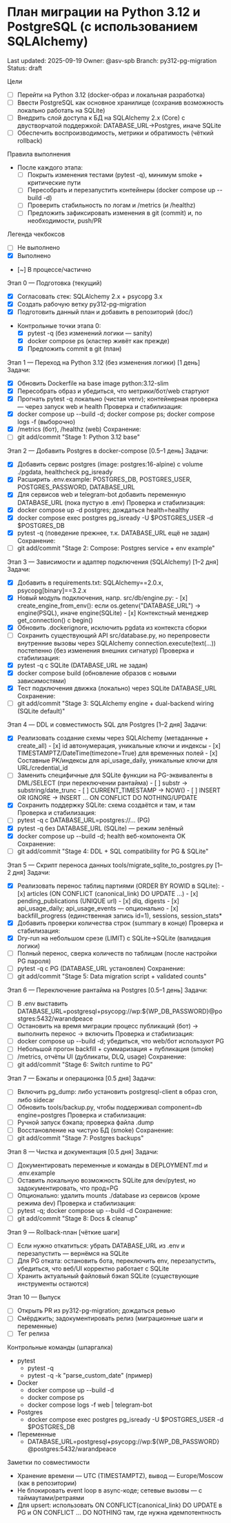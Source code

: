 # План миграции на Python 3.12 и PostgreSQL (с использованием SQLAlchemy)

Last updated: 2025-09-19
Owner: @asv-spb
Branch: py312-pg-migration
Status: draft

Цели
- [ ] Перейти на Python 3.12 (docker-образ и локальная разработка)
- [ ] Ввести PostgreSQL как основное хранилище (сохранив возможность локально работать на SQLite)
- [ ] Внедрить слой доступа к БД на SQLAlchemy 2.x (Core) с двустворчатой поддержкой: DATABASE_URL→Postgres, иначе SQLite
- [ ] Обеспечить воспроизводимость, метрики и обратимость (чёткий rollback)

Правила выполнения
- После каждого этапа:
  - [ ] Покрыть изменения тестами (pytest -q), минимум smoke + критические пути
  - [ ] Пересобрать и перезапустить контейнеры (docker compose up --build -d)
  - [ ] Проверить стабильность по логам и /metrics (и /healthz)
  - [ ] Предложить зафиксировать изменения в git (commit) и, по необходимости, push/PR

Легенда чекбоксов
- [ ] Не выполнено
- [x] Выполнено
- [~] В процессе/частично

Этап 0 — Подготовка (текущий)
- [x] Согласовать стек: SQLAlchemy 2.x + psycopg 3.x
- [x] Создать рабочую ветку py312-pg-migration
- [x] Подготовить данный план и добавить в репозиторий (doc/)
- Контрольные точки этапа 0:
  - [x] pytest -q (без изменений логики — sanity)
  - [x] docker compose ps (кластер живёт как прежде)
  - [x] Предложить commit в git (план)

Этап 1 — Переход на Python 3.12 (без изменения логики) [1 день]
Задачи:
- [x] Обновить Dockerfile на base image python:3.12-slim
- [x] Пересобрать образ и убедиться, что метрики/бот/web стартуют
- [x] Прогнать pytest -q локально (чистая venv); контейнерная проверка — через запуск web и health
Проверка и стабилизация:
- [x] docker compose up --build -d; docker compose ps; docker compose logs -f (выборочно)
- [x] /metrics (бот), /healthz (web)
Сохранение:
- [ ] git add/commit "Stage 1: Python 3.12 base"

Этап 2 — Добавить Postgres в docker-compose [0.5–1 день]
Задачи:
- [x] Добавить сервис postgres (image: postgres:16-alpine) с volume ./pgdata, healthcheck pg_isready
- [x] Расширить .env.example: POSTGRES_DB, POSTGRES_USER, POSTGRES_PASSWORD, DATABASE_URL
- [x] Для сервисов web и telegram-bot добавить переменную DATABASE_URL (пока пустую в .env)
Проверка и стабилизация:
- [x] docker compose up -d postgres; дождаться health=healthy
- [x] docker compose exec postgres pg_isready -U $POSTGRES_USER -d $POSTGRES_DB
- [x] pytest -q (поведение прежнее, т.к. DATABASE_URL ещё не задан)
Сохранение:
- [ ] git add/commit "Stage 2: Compose: Postgres service + env example"

Этап 3 — Зависимости и адаптер подключения (SQLAlchemy) [1–2 дня]
Задачи:
- [x] Добавить в requirements.txt: SQLAlchemy==2.0.x, psycopg[binary]==3.2.x
- [x] Новый модуль подключения, напр. src/db/engine.py:
      - [x] create_engine_from_env(): если os.getenv("DATABASE_URL") → engine(PSQL), иначе engine(SQLite)
      - [x] Контекстный менеджер get_connection() с begin()
- [x] Обновить .dockerignore, исключить pgdata из контекста сборки
- [ ] Сохранить существующий API src/database.py, но перепровести внутренние вызовы через SQLAlchemy connection.execute(text(...)) постепенно (без изменения внешних сигнатур)
Проверка и стабилизация:
- [x] pytest -q с SQLite (DATABASE_URL не задан)
- [x] docker compose build (обновление образов с новыми зависимостями)
- [x] Тест подключения движка (локально) через SQLite DATABASE_URL
Сохранение:
- [ ] git add/commit "Stage 3: SQLAlchemy engine + dual-backend wiring (SQLite default)"

Этап 4 — DDL и совместимость SQL для Postgres [1–2 дня]
Задачи:
- [x] Реализовать создание схемы через SQLAlchemy (метаданные + create_all)
      - [x] id автонумерация, уникальные ключи и индексы
      - [x] TIMESTAMPTZ/DateTime(timezone=True) для временных полей
      - [x] Составные PK/индексы для api_usage_daily, уникальные ключи для URL/credential_id
- [ ] Заменить специфичные для SQLite функции на PG-эквиваленты в DML/SELECT (при переключении рантайма)
      - [ ] substr → substring/date_trunc
      - [ ] CURRENT_TIMESTAMP → NOW()
      - [ ] INSERT OR IGNORE → INSERT ... ON CONFLICT DO NOTHING/UPDATE
- [x] Сохранить поддержку SQLite: схема создаётся и там, и там
Проверка и стабилизация:
- [ ] pytest -q с DATABASE_URL=postgres://... (PG)
- [x] pytest -q без DATABASE_URL (SQLite) — режим зелёный
- [x] docker compose up --build -d; health веб-компонента OK
Сохранение:
- [ ] git add/commit "Stage 4: DDL + SQL compatibility for PG & SQLite"

Этап 5 — Скрипт переноса данных tools/migrate_sqlite_to_postgres.py [1–2 дня]
Задачи:
- [x] Реализовать перенос таблиц партиями (ORDER BY ROWID в SQLite):
      - [x] articles (ON CONFLICT (canonical_link) DO UPDATE ...)
      - [x] pending_publications (UNIQUE url)
      - [x] dlq, digests
      - [x] api_usage_daily; api_usage_events — опционально
      - [x] backfill_progress (единственная запись id=1), sessions, session_stats*
- [x] Добавить проверки количества строк (summary в конце)
Проверка и стабилизация:
- [x] Dry-run на небольшом срезе (LIMIT) с SQLite→SQLite (валидация логики)
- [ ] Полный перенос, сверка количеств по таблицам (после настройки PG пароля)
- [ ] pytest -q с PG (DATABASE_URL установлен)
Сохранение:
- [ ] git add/commit "Stage 5: Data migration script + validated counts"

Этап 6 — Переключение рантайма на Postgres [0.5–1 день]
Задачи:
- [ ] В .env выставить DATABASE_URL=postgresql+psycopg://wp:${WP_DB_PASSWORD}@postgres:5432/warandpeace
- [ ] Остановить на время миграции процесс публикаций (бот) → выполнить перенос → включить
Проверка и стабилизация:
- [ ] docker compose up --build -d; убедиться, что web/бот используют PG
- [ ] Небольшой прогон backfill + суммаризация + публикация (smoke)
- [ ] /metrics, отчёты UI (дубликаты, DLQ, usage)
Сохранение:
- [ ] git add/commit "Stage 6: Switch runtime to PG"

Этап 7 — Бэкапы и операционка [0.5 дня]
Задачи:
- [ ] Включить pg_dump: либо установить postgresql-client в образ cron, либо sidecar
- [ ] Обновить tools/backup.py, чтобы поддерживал component=db engine=postgres
Проверка и стабилизация:
- [ ] Ручной запуск бэкапа; проверка файла .dump
- [ ] Восстановление на чистую БД (smoke)
Сохранение:
- [ ] git add/commit "Stage 7: Postgres backups"

Этап 8 — Чистка и документация [0.5 дня]
Задачи:
- [ ] Документировать переменные и команды в DEPLOYMENT.md и .env.example
- [ ] Оставить локальную возможность SQLite для dev/pytest, но задокументировать, что прод=PG
- [ ] Опционально: удалить mounts ./database из сервисов (кроме режима dev)
Проверка и стабилизация:
- [ ] pytest -q; docker compose up --build -d
Сохранение:
- [ ] git add/commit "Stage 8: Docs & cleanup"

Этап 9 — Rollback-план [чёткие шаги]
- [ ] Если нужно откатиться: убрать DATABASE_URL из .env и перезапустить — вернёмся на SQLite
- [ ] Для PG отката: остановить бота, переключить env, перезапустить, убедиться, что веб/UI корректно работает с SQLite
- [ ] Хранить актуальный файловый бэкап SQLite (существующие инструменты остаются)

Этап 10 — Выпуск
- [ ] Открыть PR из py312-pg-migration; дождаться ревью
- [ ] Смёрджить; задокументировать релиз (миграционные шаги и переменные)
- [ ] Тег релиза

Контрольные команды (шпаргалка)
- pytest
  - pytest -q
  - pytest -q -k "parse_custom_date" (пример)
- Docker
  - docker compose up --build -d
  - docker compose ps
  - docker compose logs -f web | telegram-bot
- Postgres
  - docker compose exec postgres pg_isready -U $POSTGRES_USER -d $POSTGRES_DB
- Переменные
  - DATABASE_URL=postgresql+psycopg://wp:${WP_DB_PASSWORD}@postgres:5432/warandpeace

Заметки по совместимости
- Хранение времени — UTC (TIMESTAMPTZ), вывод — Europe/Moscow (как в репозитории)
- Не блокировать event loop в async-коде; сетевые вызовы — с таймаутами/ретраями
- Для upsert: использовать ON CONFLICT(canonical_link) DO UPDATE в PG и ON CONFLICT ... DO NOTHING там, где нужна идемпотентность
